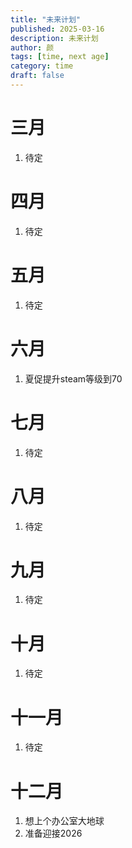 ```yaml
---
title: "未来计划"
published: 2025-03-16
description: 未来计划
author: 颜
tags: [time, next age]
category: time
draft: false
---
```


# 三月
1. 待定


# 四月
1. 待定


# 五月
1. 待定


# 六月
1. 夏促提升steam等级到70


# 七月
1. 待定


# 八月
1. 待定


# 九月
1. 待定


# 十月
1. 待定


# 十一月
1. 待定


# 十二月
1. 想上个办公室大地球
2. 准备迎接2026

